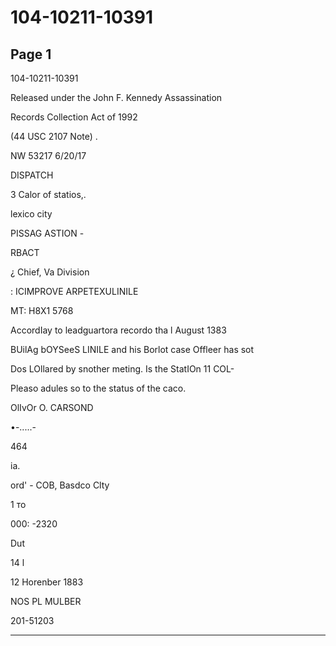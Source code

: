 # 104-10211-10391

## Page 1

104-10211-10391

Released under the John F. Kennedy Assassination

Records Collection Act of 1992

(44 USC 2107 Note) .

NW 53217 6/20/17

DISPATCH

3 Calor of statios,.

lexico city

PISSAG ASTION -

RBACT

¿ Chief, Va Division

: ICIMPROVE ARPETEXULINILE

MT: H8X1 5768

AccordIay to leadguartora recordo tha l August 1383

BUilAg bOYSeeS LINILE and his Borlot case Offleer has sot

Dos LOllared by snother meting. Is the StatIOn 11 COL-

Pleaso adules so to the status of the caco.

OlIvOr O. CARSOND

•-.....-

464

ia.

ord' - COB, Basdco Clty

1 то

000: -2320

Dut

14 l

12 Horenber 1883

NOS PL MULBER

201-51203

---

